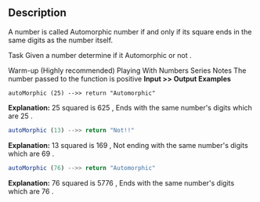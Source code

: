 ## Description

A number is called Automorphic number if and only if its square ends in the same digits as the number itself.

Task
Given a number determine if it Automorphic or not .

Warm-up (Highly recommended)
Playing With Numbers Series
Notes
The number passed to the function is positive
**Input >> Output Examples**

```
autoMorphic (25) -->> return "Automorphic"
```

**Explanation:**
25 squared is 625 , Ends with the same number's digits which are 25 .

```ts
autoMorphic (13) -->> return "Not!!"
```

**Explanation:**
13 squared is 169 , Not ending with the same number's digits which are 69 .

```ts
autoMorphic (76) -->> return "Automorphic"
```

**Explanation:**
76 squared is 5776 , Ends with the same number's digits which are 76 .
